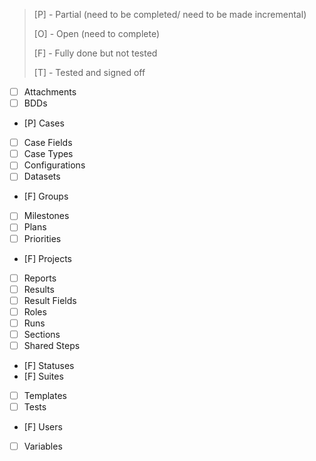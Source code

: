 > [P] - Partial (need to be completed/ need to be made incremental)
>
> [O] - Open (need to complete)
>
> [F] - Fully done but not tested
>
> [T] - Tested and signed off

- [ ] Attachments
- [ ] BDDs
- [P] Cases
- [ ] Case Fields
- [ ] Case Types
- [ ] Configurations
- [ ] Datasets
- [F] Groups
- [ ] Milestones
- [ ] Plans
- [ ] Priorities
- [F] Projects
- [ ] Reports
- [ ] Results
- [ ] Result Fields
- [ ] Roles
- [ ] Runs
- [ ] Sections
- [ ] Shared Steps
- [F] Statuses
- [F] Suites
- [ ] Templates
- [ ] Tests
- [F] Users
- [ ] Variables